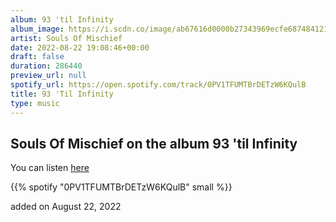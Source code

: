 ```yaml
---
album: 93 'til Infinity
album_image: https://i.scdn.co/image/ab67616d0000b27343969ecfe687484121805478
artist: Souls Of Mischief
date: 2022-08-22 19:08:46+00:00
draft: false
duration: 286440
preview_url: null
spotify_url: https://open.spotify.com/track/0PV1TFUMTBrDETzW6KQulB
title: 93 'Til Infinity
type: music
---
```



## Souls Of Mischief on the album 93 'til Infinity

You can listen [here](https://open.spotify.com/track/0PV1TFUMTBrDETzW6KQulB)

{{% spotify "0PV1TFUMTBrDETzW6KQulB" small %}}

added on August 22, 2022